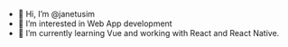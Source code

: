 - 👋 Hi, I’m @janetusim
- 👀 I’m interested in Web App development
- 🌱 I’m currently learning Vue and working with React and React Native.

<!---
niko22225/niko22225 is a ✨ special ✨ repository because its `README.md` (this file) appears on your GitHub profile.
You can click the Preview link to take a look at your changes.
--->
